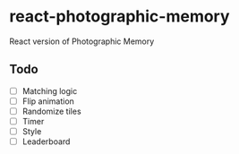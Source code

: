 # react-photographic-memory
React version of Photographic Memory

## Todo

-[ ] Matching logic
-[ ] Flip animation
-[ ] Randomize tiles
-[ ] Timer
-[ ] Style
-[ ] Leaderboard
